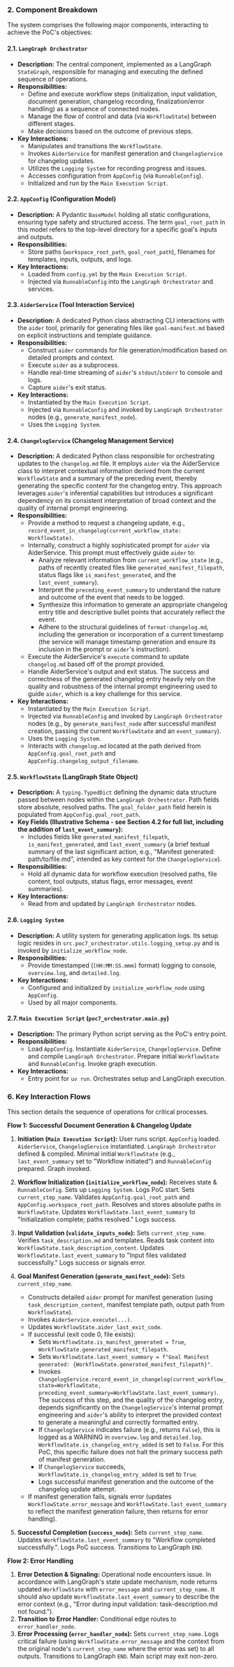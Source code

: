 ### **2. Component Breakdown**

The system comprises the following major components, interacting to achieve the PoC's objectives:

#### **2.1. `LangGraph Orchestrator`**
* **Description:** The central component, implemented as a LangGraph `StateGraph`, responsible for managing and executing the defined sequence of operations.
* **Responsibilities:**
    * Define and execute workflow steps (initialization, input validation, document generation, changelog recording, finalization/error handling) as a sequence of connected nodes.
    * Manage the flow of control and data (via `WorkflowState`) between different stages.
    * Make decisions based on the outcome of previous steps.
* **Key Interactions:**
    * Manipulates and transitions the `WorkflowState`.
    * Invokes `AiderService` for manifest generation and `ChangelogService` for changelog updates.
    * Utilizes the `Logging System` for recording progress and issues.
    * Accesses configuration from `AppConfig` (via `RunnableConfig`).
    * Initialized and run by the `Main Execution Script`.

#### **2.2. `AppConfig` (Configuration Model)**
* **Description:** A Pydantic `BaseModel` holding all static configurations, ensuring type safety and structured access. The term `goal_root_path` in this model refers to the top-level directory for a specific goal's inputs and outputs.
* **Responsibilities:**
    * Store paths (`workspace_root_path`, `goal_root_path`), filenames for templates, inputs, outputs, and logs.
* **Key Interactions:**
    * Loaded from `config.yml` by the `Main Execution Script`.
    * Injected via `RunnableConfig` into the `LangGraph Orchestrator` and services.

#### **2.3. `AiderService` (Tool Interaction Service)**
* **Description:** A dedicated Python class abstracting CLI interactions with the `aider` tool, primarily for generating files like `goal-manifest.md` based on explicit instructions and template guidance.
* **Responsibilities:**
    * Construct `aider` commands for file generation/modification based on detailed prompts and context.
    * Execute `aider` as a subprocess.
    * Handle real-time streaming of `aider`'s `stdout`/`stderr` to console and logs.
    * Capture `aider`'s exit status.
* **Key Interactions:**
    * Instantiated by the `Main Execution Script`.
    * Injected via `RunnableConfig` and invoked by `LangGraph Orchestrator` nodes (e.g., `generate_manifest_node`).
    * Uses the `Logging System`.

#### **2.4. `ChangelogService` (Changelog Management Service)**
* **Description:** A dedicated Python class responsible for orchestrating updates to the `changelog.md` file. It employs `aider` via the AiderService class to interpret contextual information derived from the current `WorkflowState` and a summary of the preceding event, thereby generating the specific content for the changelog entry. This approach leverages `aider`'s inferential capabilities but introduces a significant dependency on its consistent interpretation of broad context and the quality of internal prompt engineering.
* **Responsibilities:**
    * Provide a method to request a changelog update, e.g., `record_event_in_changelog(current_workflow_state: WorkflowState)`.
    * Internally, construct a highly sophisticated prompt for `aider` via AiderService. This prompt must effectively guide `aider` to:
        * Analyze relevant information from `current_workflow_state` (e.g., paths of recently created files like `generated_manifest_filepath`, status flags like `is_manifest_generated`, and the `last_event_summary`).
        * Interpret the `preceding_event_summary` to understand the nature and outcome of the event that needs to be logged.
        * Synthesize this information to generate an appropriate changelog entry title and descriptive bullet points that accurately reflect the event.
        * Adhere to the structural guidelines of `format-changelog.md`, including the generation or incorporation of a current timestamp (the service will manage timestamp generation and ensure its inclusion in the prompt or `aider`'s instruction).
    * Execute the AiderService's `execute` command to update `changelog.md` based off of the prompt provided.
    * Handle AiderService's output and exit status. The success and correctness of the generated changelog entry heavily rely on the quality and robustness of the internal prompt engineering used to guide `aider`, which is a key challenge for this service.
* **Key Interactions:**
    * Instantiated by the `Main Execution Script`.
    * Injected via `RunnableConfig` and invoked by `LangGraph Orchestrator` nodes (e.g., by `generate_manifest_node` after successful manifest creation, passing the current `WorkflowState` and an `event_summary`).
    * Uses the `Logging System`.
    * Interacts with `changelog.md` located at the path derived from `AppConfig.goal_root_path` and `AppConfig.changelog_output_filename`.

#### **2.5. `WorkflowState` (LangGraph State Object)**
* **Description:** A `typing.TypedDict` defining the dynamic data structure passed between nodes within the `LangGraph Orchestrator`. Path fields store absolute, resolved paths. The `goal_folder_path` field herein is populated from `AppConfig.goal_root_path`.
* **Key Fields (Illustrative Schema - see Section 4.2 for full list, including the addition of `last_event_summary`):**
    * Includes fields like `generated_manifest_filepath`, `is_manifest_generated`, and `last_event_summary` (a brief textual summary of the last significant action, e.g., "Manifest generated: path/to/file.md", intended as key context for the `ChangelogService`).
* **Responsibilities:**
    * Hold all dynamic data for workflow execution (resolved paths, file content, tool outputs, status flags, error messages, event summaries).
* **Key Interactions:**
    * Read from and updated by `LangGraph Orchestrator` nodes.

#### **2.6. `Logging System`**
* **Description:** A utility system for generating application logs. Its setup logic resides in `src.poc7_orchestrator.utils.logging_setup.py` and is invoked by `initialize_workflow_node`.
* **Responsibilities:**
    * Provide timestamped (`[HH:MM:SS.mmm]` format) logging to console, `overview.log`, and `detailed.log`.
* **Key Interactions:**
    * Configured and initialized by `initialize_workflow_node` using `AppConfig`.
    * Used by all major components.

#### **2.7. `Main Execution Script` (`poc7_orchestrator.main.py`)**
* **Description:** The primary Python script serving as the PoC's entry point.
* **Responsibilities:**
    * Load `AppConfig`. Instantiate `AiderService`, `ChangelogService`. Define and compile `LangGraph Orchestrator`. Prepare initial `WorkflowState` and `RunnableConfig`. Invoke graph execution.
* **Key Interactions:**
    * Entry point for `uv run`. Orchestrates setup and LangGraph execution.

### **6. Key Interaction Flows**

This section details the sequence of operations for critical processes.

**Flow 1: Successful Document Generation & Changelog Update**

1.  **Initiation (`Main Execution Script`):** User runs script. `AppConfig` loaded. `AiderService`, `ChangelogService` instantiated. `LangGraph Orchestrator` defined & compiled. Minimal initial `WorkflowState` (e.g., `last_event_summary` set to "Workflow initiated") and `RunnableConfig` prepared. Graph invoked.

2.  **Workflow Initialization (`initialize_workflow_node`):** Receives state & `RunnableConfig`. Sets up `Logging System`. Logs PoC start. Sets `current_step_name`. Validates `AppConfig.goal_root_path` and `AppConfig.workspace_root_path`. Resolves and stores absolute paths in `WorkflowState`. Updates `WorkflowState.last_event_summary` to "Initialization complete; paths resolved." Logs success.

3.  **Input Validation (`validate_inputs_node`):** Sets `current_step_name`. Verifies `task_description.md` and templates. Reads task content into `WorkflowState.task_description_content`. Updates `WorkflowState.last_event_summary` to "Input files validated successfully." Logs success or signals error.

4.  **Goal Manifest Generation (`generate_manifest_node`):** Sets `current_step_name`.
    * Constructs detailed `aider` prompt for manifest generation (using `task_description_content`, manifest template path, output path from `WorkflowState`).
    * Invokes `AiderService.execute(...)`.
    * Updates `WorkflowState.aider_last_exit_code`.
    * If successful (exit code 0, file exists):
        * Sets `WorkflowState.is_manifest_generated = True`, `WorkflowState.generated_manifest_filepath`.
        * Sets `WorkflowState.last_event_summary = f"Goal Manifest generated: {WorkflowState.generated_manifest_filepath}"`.
        * Invokes `ChangelogService.record_event_in_changelog(current_workflow_state=WorkflowState, preceding_event_summary=WorkflowState.last_event_summary)`. The success of this step, and the quality of the changelog entry, depends significantly on the `ChangelogService`'s internal prompt engineering and `aider`'s ability to interpret the provided context to generate a meaningful and correctly formatted entry.
        * If `ChangelogService` indicates failure (e.g., returns `False`), this is logged as a WARNING in `overview.log` and `detailed.log`. `WorkflowState.is_changelog_entry_added` is set to `False`. For this PoC, this specific failure does not halt the primary success path of manifest generation.
        * If `ChangelogService` succeeds, `WorkflowState.is_changelog_entry_added` is set to `True`.
        * Logs successful manifest generation and the outcome of the changelog update attempt.
    * If manifest generation fails, signals error (updates `WorkflowState.error_message` and `WorkflowState.last_event_summary` to reflect the manifest generation failure, then returns for error handling).

5.  **Successful Completion (`success_node`):** Sets `current_step_name`. Updates `WorkflowState.last_event_summary` to "Workflow completed successfully.". Logs PoC success. Transitions to LangGraph `END`.

**Flow 2: Error Handling**

1.  **Error Detection & Signaling:** Operational node encounters issue. In accordance with LangGraph's state update mechanism, node returns updated `WorkflowState` with `error_message` and `current_step_name`. It should also update `WorkflowState.last_event_summary` to describe the error context (e.g., "Error during input validation: task-description.md not found.").
2.  **Transition to Error Handler:** Conditional edge routes to `error_handler_node`.
3.  **Error Processing (`error_handler_node`):** Sets `current_step_name`. Logs critical failure (using `WorkflowState.error_message` and the context from the original node's `current_step_name` where the error was set) to all outputs. Transitions to LangGraph `END`. Main script may exit non-zero.